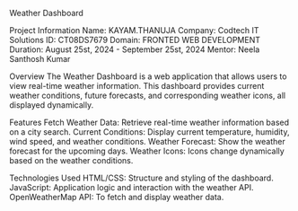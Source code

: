 Weather Dashboard

Project Information
Name: KAYAM.THANUJA
Company: Codtech IT Solutions
ID: CT08DS7679
Domain: FRONTED WEB DEVELOPMENT 
Duration: August 25st, 2024 - September 25st, 2024
Mentor: Neela Santhosh Kumar

Overview
The Weather Dashboard is a web application that allows users to view real-time weather information. 
This dashboard provides current weather conditions, future forecasts, and corresponding weather icons, all displayed dynamically.

Features
Fetch Weather Data: Retrieve real-time weather information based on a city search.
Current Conditions: Display current temperature, humidity, wind speed, and weather conditions.
Weather Forecast: Show the weather forecast for the upcoming days.
Weather Icons: Icons change dynamically based on the weather conditions.

Technologies Used
HTML/CSS: Structure and styling of the dashboard.
JavaScript: Application logic and interaction with the weather API.
OpenWeatherMap API: To fetch and display weather data.
